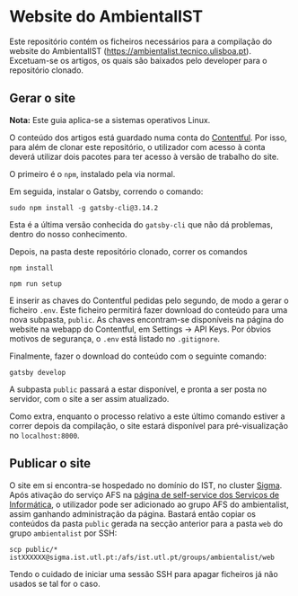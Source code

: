 # Website do AmbientalIST

Este repositório contém os ficheiros necessários para a compilação do website do AmbientalIST (https://ambientalist.tecnico.ulisboa.pt). Excetuam-se os artigos, os quais são baixados pelo developer para o repositório clonado.

## Gerar o site

**Nota:** Este guia aplica-se a sistemas operativos Linux.

O conteúdo dos artigos está guardado numa conta do [Contentful](https://app.contentful.com). Por isso, para além de clonar este repositório, o utilizador com acesso à conta deverá utilizar dois pacotes para ter acesso à versão de trabalho do site.

O primeiro é o `npm`, instalado pela via normal.

Em seguida, instalar o Gatsby, correndo o comando:

`sudo npm install -g gatsby-cli@3.14.2`

Esta é a última versão conhecida do `gatsby-cli` que não dá problemas, dentro do nosso conhecimento.

Depois, na pasta deste repositório clonado, correr os comandos

`npm install`

`npm run setup`

E inserir as chaves do Contentful pedidas pelo segundo, de modo a gerar o ficheiro `.env`. Este ficheiro permitirá fazer download do conteúdo para uma nova subpasta, `public`. As chaves encontram-se disponíveis na página do website na webapp do Contentful, em Settings -> API Keys. Por óbvios motivos de segurança, o `.env` está listado no `.gitignore`.

Finalmente, fazer o download do conteúdo com o seguinte comando:

`gatsby develop`

A subpasta `public` passará a estar disponível, e pronta a ser posta no servidor, com o site a ser assim atualizado.

Como extra, enquanto o processo relativo a este último comando estiver a correr depois da compilação, o site estará disponível para pré-visualização no `localhost:8000`.

## Publicar o site

O site em si encontra-se hospedado no domínio do IST, no cluster [Sigma](https://si.tecnico.ulisboa.pt/servicos/servidores-e-dados/unix-shell/acesso-ao-cluster-sigma/). Após ativação do serviço AFS na [página de self-service dos Serviços de Informática](https://ciist.ist.utl.pt/ciistadmin/user/), o utilizador pode ser adicionado ao grupo AFS do ambientalist, assim ganhando administração da página. Bastará então copiar os conteúdos da pasta `public` gerada na secção anterior para a pasta `web` do grupo `ambientalist` por SSH:

`scp public/* istXXXXXX@sigma.ist.utl.pt:/afs/ist.utl.pt/groups/ambientalist/web`

Tendo o cuidado de iniciar uma sessão SSH para apagar ficheiros já não usados se tal for o caso.

